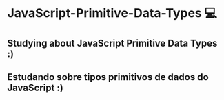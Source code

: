 # JavaScript-Primitive-Data-Types 💻
<h2>Studying about JavaScript Primitive Data Types :)</h2>

<h2>Estudando sobre tipos primitivos de dados do JavaScript :)</h2>
